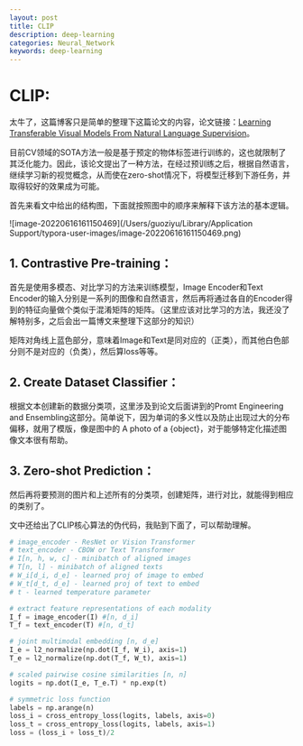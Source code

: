 ```yaml
---
layout: post
title: CLIP
description: deep-learning
categories: Neural_Network
keywords: deep-learning
---
```


# CLIP:

太牛了，这篇博客只是简单的整理下这篇论文的内容，论文链接：<a href="https://proceedings.mlr.press/v139/radford21a/radford21a.pdf">Learning Transferable Visual Models From Natural Language Supervision</a>。

目前CV领域的SOTA方法一般是基于预定的物体标签进行训练的，这也就限制了其泛化能力。因此，该论文提出了一种方法，在经过预训练之后，根据自然语言，继续学习新的视觉概念，从而使在zero-shot情况下，将模型迁移到下游任务，并取得较好的效果成为可能。

首先来看文中给出的结构图，下面就按照图中的顺序来解释下该方法的基本逻辑。

![image-20220616161150469](/Users/guoziyu/Library/Application Support/typora-user-images/image-20220616161150469.png)

## 1. Contrastive Pre-training：

首先是使用多模态、对比学习的方法来训练模型，Image Encoder和Text Encoder的输入分别是一系列的图像和自然语言，然后再将通过各自的Encoder得到的特征向量做个类似于混淆矩阵的矩阵。（这里应该对比学习的方法，我还没了解特别多，之后会出一篇博文来整理下这部分的知识）

矩阵对角线上蓝色部分，意味着Image和Text是同对应的（正类），而其他白色部分则不是对应的（负类），然后算loss等等。

## 2. Create Dataset Classifier：

根据文本创建新的数据分类项，这里涉及到论文后面讲到的Promt Engineering and Ensembling这部分。简单说下，因为单词的多义性以及防止出现过大的分布偏移，就用了模版，像是图中的 A photo of a {object}，对于能够特定化描述图像文本很有帮助。

## 3. Zero-shot Prediction：

然后再将要预测的图片和上述所有的分类项，创建矩阵，进行对比，就能得到相应的类别了。

文中还给出了CLIP核心算法的伪代码，我贴到下面了，可以帮助理解。

```python
# image_encoder - ResNet or Vision Transformer
# text_encoder - CBOW or Text Transformer
# I[n, h, w, c] - minibatch of aligned images
# T[n, l] - minibatch of aligned texts
# W_i[d_i, d_e] - learned proj of image to embed
# W_t[d_t, d_e] - learned proj of text to embed
# t - learned temperature parameter

# extract feature representations of each modality
I_f = image_encoder(I) #[n, d_i]
T_f = text_encoder(T) #[n, d_t]

# joint multimodal embedding [n, d_e]
I_e = l2_normalize(np.dot(I_f, W_i), axis=1)
T_e = l2_normalize(np.dot(T_f, W_t), axis=1)

# scaled pairwise cosine similarities [n, n]
logits = np.dot(I_e, T_e.T) * np.exp(t)

# symmetric loss function
labels = np.arange(n)
loss_i = cross_entropy_loss(logits, labels, axis=0)
loss_t = cross_entropy_loss(logits, labels, axis=1)
loss = (loss_i + loss_t)/2
```

